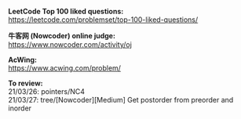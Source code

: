 **LeetCode Top 100 liked questions:** <br />
https://leetcode.com/problemset/top-100-liked-questions/ <br />

**牛客网 (Nowcoder) online judge:** <br />
https://www.nowcoder.com/activity/oj <br />

**AcWing:** <br />
https://www.acwing.com/problem/ <br />

**To review:** <br />
21/03/26: pointers/NC4 <br />
21/03/27: tree/[Nowcoder][Medium] Get postorder from preorder and inorder <br />
